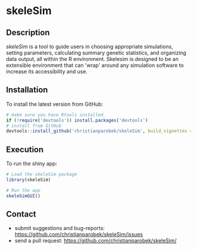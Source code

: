 # skeleSim

## Description

*skeleSim* is a tool to guide users in choosing appropriate simulations, setting parameters, calculating summary genetic statistics, and organizing data output, all within the R environment. Skelesim is designed to be an extensible environment that can 'wrap' around any simulation software to increase its accessibility and use.
    
## Installation

To install the latest version from GitHub:

```r
# make sure you have Rtools installed
if (!require('devtools')) install.packages('devtools')
# install from GitHub
devtools::install_github('christianparobek/skeleSim', build_vignettes = TRUE)
```

## Execution

To run the shiny app:

```r
# Load the skeleSim package
library(skeleSim)

# Run the app
skeleSimGUI()
```

## Contact

* submit suggestions and bug-reports: <https://github.com/christianparobek/skeleSim/issues>
* send a pull request: <https://github.com/christianparobek/skeleSim/>